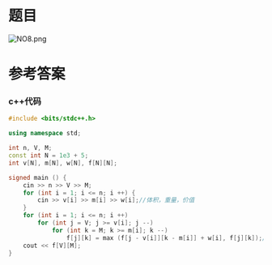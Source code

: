 # 题目
![NO8.png](https://img12.360buyimg.com/ddimg/jfs/t1/185639/11/12585/41956/60e2b6e3Ea66fdd8d/83f4860186f2d787.png)
# 参考答案
### c++代码
```c++
#include <bits/stdc++.h>

using namespace std;

int n, V, M;
const int N = 1e3 + 5;
int v[N], m[N], w[N], f[N][N];

signed main () {
    cin >> n >> V >> M;
    for (int i = 1; i <= n; i ++) {
        cin >> v[i] >> m[i] >> w[i];//体积，重量，价值
    }
    for (int i = 1; i <= n; i ++)
        for (int j = V; j >= v[i]; j --)
            for (int k = M; k >= m[i]; k --)
                f[j][k] = max (f[j - v[i]][k - m[i]] + w[i], f[j][k]);//动态转移方程，01 背包的思路
    cout << f[V][M];
} 

```
